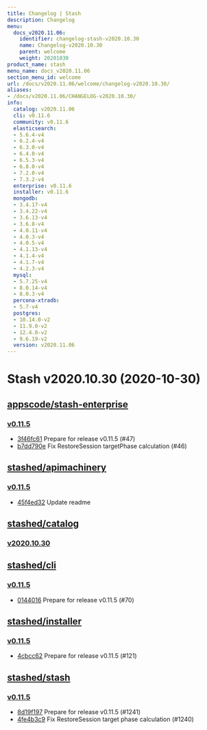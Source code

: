 ```yaml
---
title: Changelog | Stash
description: Changelog
menu:
  docs_v2020.11.06:
    identifier: changelog-stash-v2020.10.30
    name: Changelog-v2020.10.30
    parent: welcome
    weight: 20201030
product_name: stash
menu_name: docs_v2020.11.06
section_menu_id: welcome
url: /docs/v2020.11.06/welcome/changelog-v2020.10.30/
aliases:
- /docs/v2020.11.06/CHANGELOG-v2020.10.30/
info:
  catalog: v2020.11.06
  cli: v0.11.6
  community: v0.11.6
  elasticsearch:
  - 5.6.4-v4
  - 6.2.4-v4
  - 6.3.0-v4
  - 6.4.0-v4
  - 6.5.3-v4
  - 6.8.0-v4
  - 7.2.0-v4
  - 7.3.2-v4
  enterprise: v0.11.6
  installer: v0.11.6
  mongodb:
  - 3.4.17-v4
  - 3.4.22-v4
  - 3.6.13-v4
  - 3.6.8-v4
  - 4.0.11-v4
  - 4.0.3-v4
  - 4.0.5-v4
  - 4.1.13-v4
  - 4.1.4-v4
  - 4.1.7-v4
  - 4.2.3-v4
  mysql:
  - 5.7.25-v4
  - 8.0.14-v4
  - 8.0.3-v4
  percona-xtradb:
  - 5.7-v4
  postgres:
  - 10.14.0-v2
  - 11.9.0-v2
  - 12.4.0-v2
  - 9.6.19-v2
  version: v2020.11.06
---
```


# Stash v2020.10.30 (2020-10-30)


## [appscode/stash-enterprise](https://github.com/appscode/stash-enterprise)

### [v0.11.5](https://github.com/appscode/stash-enterprise/releases/tag/v0.11.5)

- [3f46fc61](https://github.com/appscode/stash-enterprise/commit/3f46fc61) Prepare for release v0.11.5 (#47)
- [b7dd790e](https://github.com/appscode/stash-enterprise/commit/b7dd790e) Fix RestoreSession targetPhase calculation (#46)



## [stashed/apimachinery](https://github.com/stashed/apimachinery)

### [v0.11.5](https://github.com/stashed/apimachinery/releases/tag/v0.11.5)

- [45f4ed32](https://github.com/stashed/apimachinery/commit/45f4ed32) Update readme



## [stashed/catalog](https://github.com/stashed/catalog)

### [v2020.10.30](https://github.com/stashed/catalog/releases/tag/v2020.10.30)




## [stashed/cli](https://github.com/stashed/cli)

### [v0.11.5](https://github.com/stashed/cli/releases/tag/v0.11.5)

- [0144016](https://github.com/stashed/cli/commit/0144016) Prepare for release v0.11.5 (#70)



## [stashed/installer](https://github.com/stashed/installer)

### [v0.11.5](https://github.com/stashed/installer/releases/tag/v0.11.5)

- [4cbcc62](https://github.com/stashed/installer/commit/4cbcc62) Prepare for release v0.11.5 (#121)



## [stashed/stash](https://github.com/stashed/stash)

### [v0.11.5](https://github.com/stashed/stash/releases/tag/v0.11.5)

- [8d19f197](https://github.com/stashed/stash/commit/8d19f197) Prepare for release v0.11.5 (#1241)
- [4fe4b3c9](https://github.com/stashed/stash/commit/4fe4b3c9) Fix RestoreSession target phase calculation (#1240)




